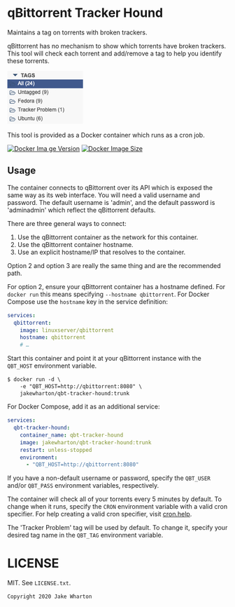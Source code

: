 qBittorrent Tracker Hound
=========================

Maintains a tag on torrents with broken trackers.

qBittorrent has no mechanism to show which torrents have broken trackers.
This tool will check each torrent and add/remove a tag to help you identify these torrents.

![](tags.png)

This tool is provided as a Docker container which runs as a cron job.

[![Docker Ima ge Version](https://img.shields.io/docker/v/jakewharton/qbt-tracker-hound?sort=semver)][hub]
[![Docker Image Size](https://img.shields.io/docker/image-size/jakewharton/qbt-tracker-hound)][layers]

 [hub]: https://hub.docker.com/r/jakewharton/qbt-tracker-hound/
 [layers]: https://microbadger.com/images/jakewharton/qbt-tracker-hound


Usage
-----

The container connects to qBittorrent over its API which is exposed the same way as its web interface.
You will need a valid username and password.
The default username is 'admin', and the default password is 'adminadmin' which reflect the qBittorrent defaults.

There are three general ways to connect:

 1. Use the qBittorrent container as the network for this container.
 2. Use the qBittorrent container hostname.
 3. Use an explicit hostname/IP that resolves to the container.

Option 2 and option 3 are really the same thing and are the recommended path.

For option 2, ensure your qBittorrent container has a hostname defined.
For `docker run` this means specifying `--hostname qbittorrent`.
For Docker Compose use the `hostname` key in the service definition:
```yaml
services:
  qbittorrent:
    image: linuxserver/qbittorrent
    hostname: qbittorrent
    # …
```

Start this container and point it at your qBittorrent instance with the `QBT_HOST` environment variable.

```
$ docker run -d \
    -e "QBT_HOST=http://qbittorrent:8080" \
    jakewharton/qbt-tracker-hound:trunk
```

For Docker Compose, add it as an additional service:
```yaml
services:
  qbt-tracker-hound:
    container_name: qbt-tracker-hound
    image: jakewharton/qbt-tracker-hound:trunk
    restart: unless-stopped
    environment:
      - "QBT_HOST=http://qbittorrent:8080"
```

If you have a non-default username or password, specify the `QBT_USER` and/or `QBT_PASS` environment variables, respectively.

The container will check all of your torrents every 5 minutes by default.
To change when it runs, specify the `CRON` environment variable with a valid cron specifier.
For help creating a valid cron specifier, visit [cron.help][cron].

 [cron]: https://cron.help/#*/5_*_*_*_*

The 'Tracker Problem' tag will be used by default.
To change it, specify your desired tag name in the `QBT_TAG` environment variable.


LICENSE
======

MIT. See `LICENSE.txt`.

    Copyright 2020 Jake Wharton
